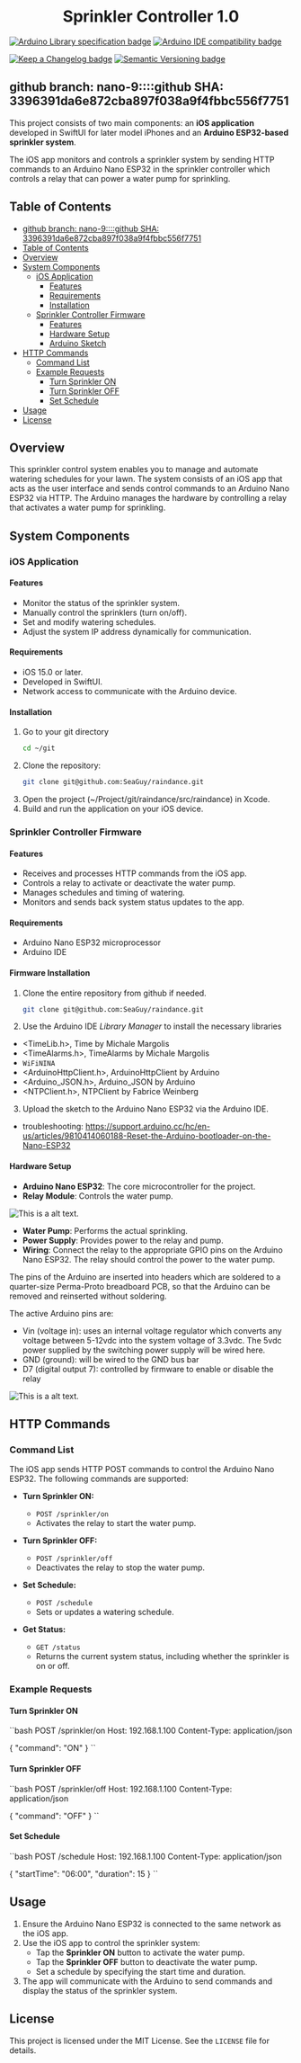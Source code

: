 
<center><h1> Sprinkler Controller 1.0</h1></center>

[![Arduino Library specification badge](https://img.shields.io/badge/Arduino%20Library%20Specification%20-rev%202.1-00878F.svg?style=for-the-badge)](https://github.com/arduino/Arduino/wiki/Arduino-IDE-1.5:-Library-specification)
[![Arduino IDE compatibility badge](https://img.shields.io/badge/Arduino%20IDE%20compatibility-2.3.3+-00878F.svg?style=for-the-badge)](https://www.arduino.cc/en/Main/Software)

[![Keep a Changelog badge](https://img.shields.io/badge/Keep%20a%20Changelog-1.0.0-orange.svg?style=for-the-badge)](http://keepachangelog.com)
[![Semantic Versioning badge](https://img.shields.io/badge/Semantic%20Versioning-2.0.0-orange.svg?style=for-the-badge)](http://semver.org)

## github branch: nano-9::::github SHA: 3396391da6e872cba897f038a9f4fbbc556f7751


This project consists of two main components: an **iOS application** developed in SwiftUI for later model iPhones and an **Arduino ESP32-based sprinkler system**. 

The iOS app monitors and controls a sprinkler system by sending HTTP commands to an Arduino Nano ESP32 in the sprinkler controller which controls a relay that can power a water pump for sprinkling.

## Table of Contents
- [github branch: nano-9::::github SHA: 3396391da6e872cba897f038a9f4fbbc556f7751](#github-branch-nano-9github-sha-3396391da6e872cba897f038a9f4fbbc556f7751)
- [Table of Contents](#table-of-contents)
- [Overview](#overview)
- [System Components](#system-components)
  - [iOS Application](#ios-application)
    - [Features](#features)
    - [Requirements](#requirements)
    - [Installation](#installation)
  - [Sprinkler Controller Firmware](#sprinkler-controller)
    - [Features](#features-1)
    - [Hardware Setup](#hardware-setup)
    - [Arduino Sketch](#arduino-sketch)
- [HTTP Commands](#http-commands)
  - [Command List](#command-list)
  - [Example Requests](#example-requests)
    - [Turn Sprinkler ON](#turn-sprinkler-on)
    - [Turn Sprinkler OFF](#turn-sprinkler-off)
    - [Set Schedule](#set-schedule)
- [Usage](#usage)
- [License](#license)

## Overview

This sprinkler control system enables you to manage and automate watering schedules for your lawn. The system consists of an iOS app that acts as the user interface and sends control commands to an Arduino Nano ESP32 via HTTP. The Arduino manages the hardware by controlling a relay that activates a water pump for sprinkling.

## System Components

### iOS Application

#### Features
- Monitor the status of the sprinkler system.
- Manually control the sprinklers (turn on/off).
- Set and modify watering schedules.
- Adjust the system IP address dynamically for communication.

#### Requirements
- iOS 15.0 or later.
- Developed in SwiftUI.
- Network access to communicate with the Arduino device.

#### Installation
1. Go to your git directory
    ```zsh
    cd ~/git
    ```
2. Clone the repository:
   ```zsh
   git clone git@github.com:SeaGuy/raindance.git
   ```
2. Open the project (~/Project/git/raindance/src/raindance) in Xcode.
3. Build and run the application on your iOS device.

### Sprinkler Controller Firmware

#### Features
- Receives and processes HTTP commands from the iOS app.
- Controls a relay to activate or deactivate the water pump.
- Manages schedules and timing of watering.
- Monitors and sends back system status updates to the app.

#### Requirements
- Arduino Nano ESP32 microprocessor
- Arduino IDE 

#### Firmware Installation
1. Clone the entire repository from github if needed.

   ```zsh
   git clone git@github.com:SeaGuy/raindance.git
   ```
2. Use the Arduino IDE *Library Manager* to install the necessary libraries 
- <TimeLib.h>, Time by Michale Margolis
- <TimeAlarms.h>, TimeAlarms by Michale Margolis
- `WiFiNINA`
- <ArduinoHttpClient.h>, ArduinoHttpClient by Arduino
- <Arduino_JSON.h>, Arduino_JSON by Arduino
- <NTPClient.h>, NTPClient by Fabrice Weinberg
3. Upload the sketch to the Arduino Nano ESP32 via the Arduino IDE.
- troubleshooting:  https://support.arduino.cc/hc/en-us/articles/9810414060188-Reset-the-Arduino-bootloader-on-the-Nano-ESP32 



#### Hardware Setup
- **Arduino Nano ESP32**: The core microcontroller for the project.
- **Relay Module**: Controls the water pump.
  
![This is a alt text.](/images/relay-1.jpg)

- **Water Pump**: Performs the actual sprinkling.
- **Power Supply**: Provides power to the relay and pump.
- **Wiring**: Connect the relay to the appropriate GPIO pins on the Arduino Nano ESP32. The relay should control the power to the water pump.

The pins of the Arduino are inserted into headers which are soldered to a quarter-size Perma-Proto breadboard PCB, so that the Arduino can be removed and reinserted without soldering.

The active Arduino pins are:
- Vin (voltage in):  uses an internal voltage regulator which converts any voltage between 5-12vdc into the system voltage of 3.3vdc. The 5vdc power  supplied by the switching power supply will be wired here.
- GND (ground):  will be wired to the GND bus bar
- D7 (digital output 7):  controlled by firmware to enable or disable the relay
    
  

![This is a alt text.](/images/proto-board-wiring-3.jpeg)


## HTTP Commands

### Command List
The iOS app sends HTTP POST commands to control the Arduino Nano ESP32. The following commands are supported:

- **Turn Sprinkler ON:**
  - `POST /sprinkler/on`
  - Activates the relay to start the water pump.
  
- **Turn Sprinkler OFF:**
  - `POST /sprinkler/off`
  - Deactivates the relay to stop the water pump.
  
- **Set Schedule:**
  - `POST /schedule`
  - Sets or updates a watering schedule.

- **Get Status:**
  - `GET /status`
  - Returns the current system status, including whether the sprinkler is on or off.

### Example Requests

#### Turn Sprinkler ON
\``bash
POST /sprinkler/on
Host: 192.168.1.100
Content-Type: application/json

{
  "command": "ON"
}
\``

#### Turn Sprinkler OFF
\``bash
POST /sprinkler/off
Host: 192.168.1.100
Content-Type: application/json

{
  "command": "OFF"
}
\``

#### Set Schedule
\``bash
POST /schedule
Host: 192.168.1.100
Content-Type: application/json

{
  "startTime": "06:00",
  "duration": 15
}
\``

## Usage
1. Ensure the Arduino Nano ESP32 is connected to the same network as the iOS app.
2. Use the iOS app to control the sprinkler system:
   - Tap the **Sprinkler ON** button to activate the water pump.
   - Tap the **Sprinkler OFF** button to deactivate the water pump.
   - Set a schedule by specifying the start time and duration.
3. The app will communicate with the Arduino to send commands and display the status of the sprinkler system.

## License
This project is licensed under the MIT License. See the `LICENSE` file for details.
